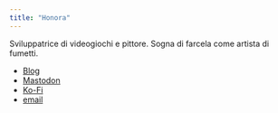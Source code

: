 ```yaml
---
title: "Honora"
---
```


Sviluppatrice di videogiochi e pittore. Sogna di farcela come artista di fumetti.

- [Blog](https://honora.neocities.org/)
- [Mastodon](https://mastodon.art/@NiwlCraft/)
- [Ko-Fi](https://ko-fi.com/niwlcraft)
- [email](mailto:NiwlCraft@proton.me)
